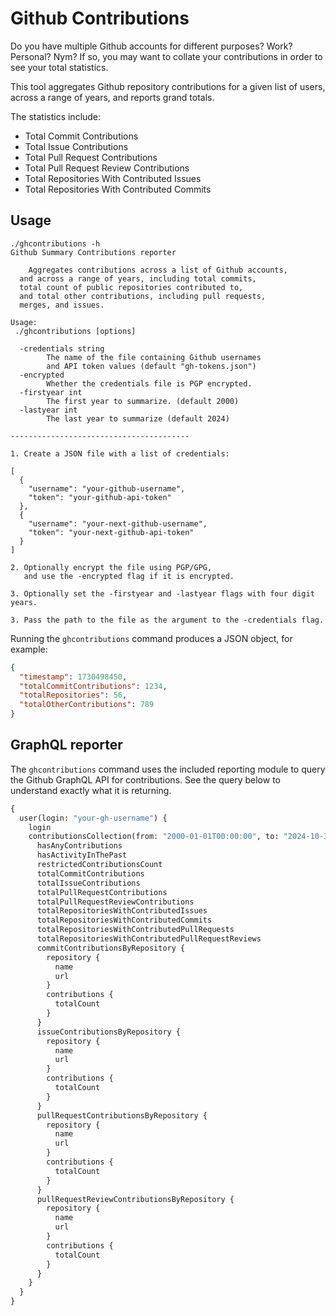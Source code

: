 # Github Contributions

Do you have multiple Github accounts for different purposes?
Work? Personal? Nym?  If so, you may want to collate your
contributions in order to see your total statistics.

This tool aggregates Github repository contributions for a given
list of users, across a range of years, and reports grand totals.

The statistics include:

- Total Commit Contributions
- Total Issue Contributions
- Total Pull Request Contributions
- Total Pull Request Review Contributions
- Total Repositories With Contributed Issues
- Total Repositories With Contributed Commits

## Usage

```
./ghcontributions -h
Github Summary Contributions reporter

	Aggregates contributions across a list of Github accounts, 
  and across a range of years, including total commits, 
  total count of public repositories contributed to, 
  and total other contributions, including pull requests, 
  merges, and issues.

Usage:
 ./ghcontributions [options]

  -credentials string
    	The name of the file containing Github usernames
    	and API token values (default "gh-tokens.json")
  -encrypted
    	Whether the credentials file is PGP encrypted.
  -firstyear int
    	The first year to summarize. (default 2000)
  -lastyear int
    	The last year to summarize (default 2024)

----------------------------------------

1. Create a JSON file with a list of credentials:

[
  {
    "username": "your-github-username",
    "token": "your-github-api-token"
  },
  {
    "username": "your-next-github-username",
    "token": "your-next-github-api-token"
  }
]

2. Optionally encrypt the file using PGP/GPG,
   and use the -encrypted flag if it is encrypted.

3. Optionally set the -firstyear and -lastyear flags with four digit years.

3. Pass the path to the file as the argument to the -credentials flag.
```


Running the `ghcontributions` command produces a JSON object, for example:

```json
{
  "timestamp": 1730498450,
  "totalCommitContributions": 1234,
  "totalRepositories": 56,
  "totalOtherContributions": 789
}
```
## GraphQL reporter

The `ghcontributions` command uses the included reporting module
to query the Github GraphQL API for contributions.  See the query below to understand exactly what it is returning.

```graphql
{
  user(login: "your-gh-username") {
    login
    contributionsCollection(from: "2000-01-01T00:00:00", to: "2024-10-31T11:59:59") {
      hasAnyContributions
      hasActivityInThePast
      restrictedContributionsCount
      totalCommitContributions
      totalIssueContributions
      totalPullRequestContributions
      totalPullRequestReviewContributions
      totalRepositoriesWithContributedIssues
      totalRepositoriesWithContributedCommits
      totalRepositoriesWithContributedPullRequests
      totalRepositoriesWithContributedPullRequestReviews
      commitContributionsByRepository {
        repository {
          name
          url
        }
        contributions {
          totalCount
        }
      }
      issueContributionsByRepository {
        repository {
          name
          url
        }
        contributions {
          totalCount
        }
      }
      pullRequestContributionsByRepository {
        repository {
          name
          url
        }
        contributions {
          totalCount
        }
      }
      pullRequestReviewContributionsByRepository {
        repository {
          name
          url
        }
        contributions {
          totalCount
        }
      }
    }
  }
}
```